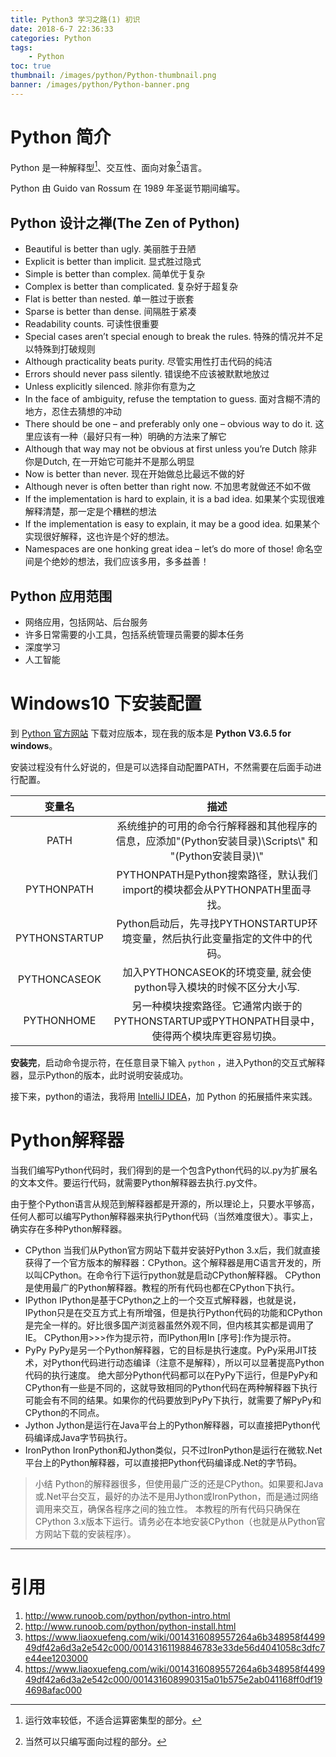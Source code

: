 ```yaml
---
title: Python3 学习之路(1) 初识
date: 2018-6-7 22:36:33
categories: Python
tags: 
    - Python
toc: true
thumbnail: /images/python/Python-thumbnail.png
banner: /images/python/Python-banner.png
---
```


# Python 简介

Python 是一种解释型[^1]、交互性、面向对象[^2]语言。

Python 由 Guido van Rossum 在 1989 年圣诞节期间编写。

## Python 设计之禅(The Zen of Python)

*   Beautiful is better than ugly.
    美丽胜于丑陋
*   Explicit is better than implicit.
    显式胜过隐式
*   Simple is better than complex.
    简单优于复杂
*   Complex is better than complicated.
    复杂好于超复杂
*   Flat is better than nested.
    单一胜过于嵌套
*   Sparse is better than dense.
    间隔胜于紧凑
*   Readability counts.
    可读性很重要
*   Special cases aren’t special enough to break the rules.
    特殊的情况并不足以特殊到打破规则
*   Although practicality beats purity.
    尽管实用性打击代码的纯洁
*   Errors should never pass silently.
    错误绝不应该被默默地放过
*   Unless explicitly silenced.
    除非你有意为之
*   In the face of ambiguity, refuse the temptation to guess. 
    面对含糊不清的地方，忍住去猜想的冲动 
*   There should be one – and preferably only one – obvious way to do it. 
    这里应该有一种（最好只有一种）明确的方法来了解它 
*   Although that way may not be obvious at first unless you’re Dutch 
    除非你是Dutch, 在一开始它可能并不是那么明显 
*   Now is better than never. 
    现在开始做总比最远不做的好 
*   Although never is often better than right now. 
    不加思考就做还不如不做 
*   If the implementation is hard to explain, it is a bad idea. 
    如果某个实现很难解释清楚，那一定是个糟糕的想法 
*   If the implementation is easy to explain, it may be a good idea. 
    如果某个实现很好解释，这也许是个好的想法。 
*   Namespaces are one honking great idea – let’s do more of those! 
    命名空间是个绝妙的想法，我们应该多用，多多益善！

## Python 应用范围

* 网络应用，包括网站、后台服务
* 许多日常需要的小工具，包括系统管理员需要的脚本任务
* 深度学习
* 人工智能

# Windows10 下安装配置

到 [Python 官方网站](https://www.python.org/) 下载对应版本，现在我的版本是 __Python V3.6.5 for windows__。

安装过程没有什么好说的，但是可以选择自动配置PATH，不然需要在后面手动进行配置。


| 变量名 | 描述 |
|:---:|:---:|
| PATH | 系统维护的可用的命令行解释器和其他程序的信息，应添加"(Python安装目录)\\Scripts\\" 和 "(Python安装目录)\\" |
| PYTHONPATH | PYTHONPATH是Python搜索路径，默认我们import的模块都会从PYTHONPATH里面寻找。 |
| PYTHONSTARTUP | Python启动后，先寻找PYTHONSTARTUP环境变量，然后执行此变量指定的文件中的代码。 |
| PYTHONCASEOK | 加入PYTHONCASEOK的环境变量, 就会使python导入模块的时候不区分大小写. |
| PYTHONHOME | 另一种模块搜索路径。它通常内嵌于的PYTHONSTARTUP或PYTHONPATH目录中，使得两个模块库更容易切换。 |

__安装完__，启动命令提示符，在任意目录下输入 `python` ，进入Python的交互式解释器，显示Python的版本，此时说明安装成功。

接下来，python的语法，我将用 [IntelliJ IDEA](https://www.jetbrains.com/idea/)，加 Python 的拓展插件来实践。

# Python解释器

当我们编写Python代码时，我们得到的是一个包含Python代码的以.py为扩展名的文本文件。要运行代码，就需要Python解释器去执行.py文件。

由于整个Python语言从规范到解释器都是开源的，所以理论上，只要水平够高，任何人都可以编写Python解释器来执行Python代码（当然难度很大）。事实上，确实存在多种Python解释器。

- CPython
当我们从Python官方网站下载并安装好Python 3.x后，我们就直接获得了一个官方版本的解释器：CPython。这个解释器是用C语言开发的，所以叫CPython。在命令行下运行python就是启动CPython解释器。
CPython是使用最广的Python解释器。教程的所有代码也都在CPython下执行。
- IPython
IPython是基于CPython之上的一个交互式解释器，也就是说，IPython只是在交互方式上有所增强，但是执行Python代码的功能和CPython是完全一样的。好比很多国产浏览器虽然外观不同，但内核其实都是调用了IE。
CPython用>>>作为提示符，而IPython用In [序号]:作为提示符。
- PyPy
PyPy是另一个Python解释器，它的目标是执行速度。PyPy采用JIT技术，对Python代码进行动态编译（注意不是解释），所以可以显著提高Python代码的执行速度。
绝大部分Python代码都可以在PyPy下运行，但是PyPy和CPython有一些是不同的，这就导致相同的Python代码在两种解释器下执行可能会有不同的结果。如果你的代码要放到PyPy下执行，就需要了解PyPy和CPython的不同点。
- Jython
Jython是运行在Java平台上的Python解释器，可以直接把Python代码编译成Java字节码执行。
- IronPython
IronPython和Jython类似，只不过IronPython是运行在微软.Net平台上的Python解释器，可以直接把Python代码编译成.Net的字节码。

>小结
Python的解释器很多，但使用最广泛的还是CPython。如果要和Java或.Net平台交互，最好的办法不是用Jython或IronPython，而是通过网络调用来交互，确保各程序之间的独立性。
本教程的所有代码只确保在CPython 3.x版本下运行。请务必在本地安装CPython（也就是从Python官方网站下载的安装程序）。

---

# 引用

1. http://www.runoob.com/python/python-intro.html
2. http://www.runoob.com/python/python-install.html
3. https://www.liaoxuefeng.com/wiki/0014316089557264a6b348958f449949df42a6d3a2e542c000/00143161198846783e33de56d4041058c3dfc7e44ee1203000
4. https://www.liaoxuefeng.com/wiki/0014316089557264a6b348958f449949df42a6d3a2e542c000/001431608990315a01b575e2ab041168ff0df194698afac000


[^1]:运行效率较低，不适合运算密集型的部分。
[^2]:当然可以只编写面向过程的部分。